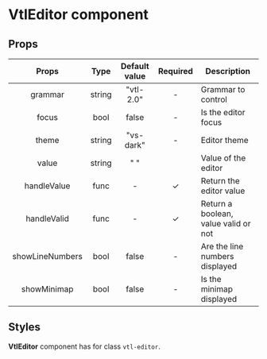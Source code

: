 # VtlEditor component

## Props

|      Props      |  Type  | Default value | Required | Description                          |
| :-------------: | :----: | :-----------: | :------: | ------------------------------------ |
|     grammar     | string |   "vtl-2.0"   |    -     | Grammar to control                   |
|      focus      |  bool  |     false     |    -     | Is the editor focus                  |
|      theme      | string |   "vs-dark"   |    -     | Editor theme                         |
|      value      | string |      " "      |          | Value of the editor                  |
|   handleValue   |  func  |       -       |    ✓     | Return the editor value              |
|   handleValid   |  func  |       -       |    ✓     | Return a boolean, value valid or not |
| showLineNumbers |  bool  |     false     |    -     | Are the line numbers displayed       |
|   showMinimap   |  bool  |     false     |    -     | Is the minimap displayed             |

## Styles

**VtlEditor** component has for class `vtl-editor`.
